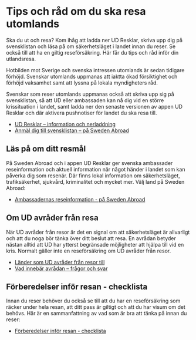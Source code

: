 # Tips och råd om du ska resa utomlands

Ska du ut och resa? Kom ihåg att ladda ner UD Resklar, skriva upp dig på svensklistan och läsa på om säkerhetsläget i landet innan du reser. Se också till att ha en giltig reseförsäkring. Här får du tips och råd inför din utlandsresa.

Hotbilden mot Sverige och svenska intressen utomlands är sedan tidigare förhöjd. Svenskar utomlands uppmanas att iaktta ökad försiktighet och förhöjd vaksamhet samt att lyssna på lokala myndigheters råd.

Svenskar som reser utomlands uppmanas också att skriva upp sig på svensklistan, så att UD eller ambassaden kan nå dig vid en större krissituation i landet, samt ladda ner den senaste versionen av appen UD Resklar och där aktivera pushnotiser för landet du ska resa till.

* [UD Resklar – information och nerladdning](/uds-reseinformation/ud-resklar/)
* [Anmäl dig till svensklistan – på Sweden Abroad](https://www.swedenabroad.se/sv/svensklistan/)

## Läs på om ditt resmål

På Sweden Abroad och i appen UD Resklar ger svenska ambassader reseinformation och aktuell information när något händer i landet som kan påverka dig som resenär. Där finns lokal information om säkerhetsläget, trafiksäkerhet, sjukvård, kriminalitet och mycket mer. Välj land på Sweden Abroad:

* [Ambassadernas reseinformation - på Sweden Abroad](https://www.swedenabroad.se/sv/om-utlandet-f%C3%B6r-svenska-medborgare/reseinformation/)

## Om UD avråder från resa

När UD avråder från resor är det en signal om att säkerhetsläget är allvarligt och att du noga bör tänka över ditt beslut att resa. En avrådan betyder nästan alltid att UD har ytterst begränsade möjligheter att hjälpa till vid en kris. Normalt gäller inte en reseförsäkring om UD avråder från resor.

* [Länder som UD avråder från resor till](/ud-avrader/)
* [Vad innebär avrådan – frågor och svar](/uds-reseinformation/avradan---nar-ud-avrader-fran-resor/vad-innebar-avradan--fragor-och-svar/)

## Förberedelser inför resan - checklista

Innan du reser behöver du också se till att du har en reseförsäkring som räcker under hela resan, att ditt pass är giltigt och att du har visum om det behövs. Här är en sammanfattning av vad som är bra att tänka på innan du reser:

* [Förberedelser inför resan - checklista](/uds-reseinformation/forberedelser-infor-resan/)
